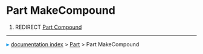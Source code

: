 # Part MakeCompound
1.  REDIRECT [Part Compound](Part_Compound.md)



---
![](images/Right_arrow.png) [documentation index](../README.md) > [Part](Part_Workbench.md) > Part MakeCompound
